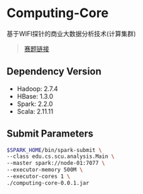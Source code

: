 # Computing-Core 
基于WIFI探针的商业大数据分析技术(计算集群)

>[赛题链接](http://www.cnsoftbei.com/bencandy.php?fid=148&aid=1515)


## Dependency Version

* Hadoop: 2.7.4
* HBase: 1.3.0
* Spark: 2.2.0
* Scala: 2.11.11

## Submit Parameters

```bash
$SPARK_HOME/bin/spark-submit \
--class edu.cs.scu.analysis.Main \
--master spark://node-01:7077 \
--executor-memory 500M \
--executor-cores 1 \
./computing-core-0.0.1.jar
```

